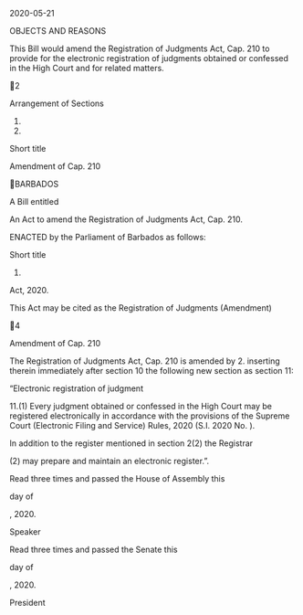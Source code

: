 2020-05-21

OBJECTS AND REASONS

This Bill would amend the Registration of Judgments Act, Cap. 210 to provide
for the electronic registration of judgments obtained or confessed in the High
Court and for related matters.

2

Arrangement of Sections

1.

2.

Short title

Amendment of Cap. 210

BARBADOS

A Bill entitled

An Act to amend the Registration of Judgments Act, Cap. 210.

ENACTED by the Parliament of Barbados as follows:

Short title

1.
Act, 2020.

This Act may be cited as the Registration of Judgments (Amendment)

4

Amendment of Cap. 210

The  Registration  of  Judgments  Act,  Cap.  210  is  amended  by
2.
inserting  therein  immediately  after  section  10  the  following  new  section  as
section 11:

“Electronic registration of judgment

11.(1)
Every  judgment  obtained  or  confessed  in  the  High  Court
may be registered electronically in accordance with the provisions of
the Supreme Court (Electronic Filing and Service) Rules, 2020 (S.I.
2020 No. ).

In addition to the register mentioned in section 2(2) the Registrar

(2)
may prepare and maintain an electronic register.”.

Read three times and passed the House of Assembly this

day of

, 2020.

Speaker

Read three times and passed the Senate this

day of

, 2020.

President

